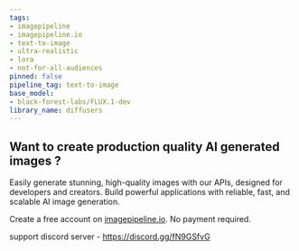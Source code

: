 ```yaml
---
tags:
- imagepipeline
- imagepipeline.io
- text-to-image
- ultra-realistic
- lora
- not-for-all-audiences
pinned: false
pipeline_tag: text-to-image
base_model:
- black-forest-labs/FLUX.1-dev
library_name: diffusers
---
```



## Want to create production quality AI generated images ?

Easily generate stunning, high-quality images with our APIs, designed for developers and creators. 
Build powerful applications with reliable, fast, and scalable AI image generation.

Create a free account on [imagepipeline.io](https://imagepipeline.io/). No payment required.

support discord server - https://discord.gg/fN9GSfvG